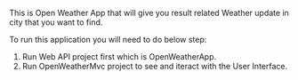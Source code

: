 This is Open Weather App that will give you result related Weather update in city that you want to find.

To run this application you will need to do below step:
1. Run Web API project first which is OpenWeatherApp.
2. Run OpenWeatherMvc project to see and iteract with the User Interface.
